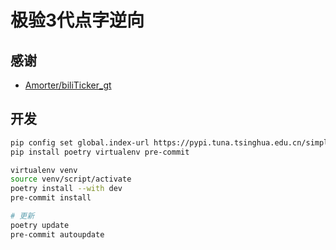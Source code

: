 # 极验3代点字逆向

## 感谢

- [Amorter/biliTicker_gt](https://github.com/Amorter/biliTicker_gt)

## 开发

```bash
pip config set global.index-url https://pypi.tuna.tsinghua.edu.cn/simple
pip install poetry virtualenv pre-commit

virtualenv venv
source venv/script/activate
poetry install --with dev
pre-commit install

# 更新
poetry update
pre-commit autoupdate
```
